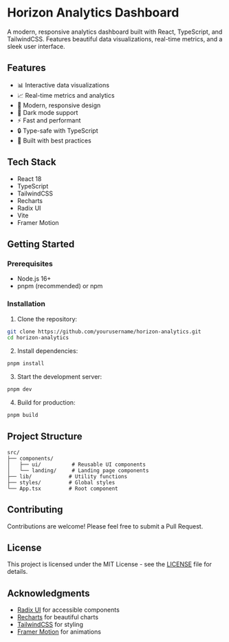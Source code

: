 # Horizon Analytics Dashboard

A modern, responsive analytics dashboard built with React, TypeScript, and TailwindCSS. Features beautiful data visualizations, real-time metrics, and a sleek user interface.


## Features

- 📊 Interactive data visualizations
- 📈 Real-time metrics and analytics
- 🎨 Modern, responsive design
- 🌙 Dark mode support
- ⚡ Fast and performant
- 🔒 Type-safe with TypeScript
- 🎯 Built with best practices

## Tech Stack

- React 18
- TypeScript
- TailwindCSS
- Recharts
- Radix UI
- Vite
- Framer Motion

## Getting Started

### Prerequisites

- Node.js 16+
- pnpm (recommended) or npm

### Installation

1. Clone the repository:
```bash
git clone https://github.com/yourusername/horizon-analytics.git
cd horizon-analytics
```

2. Install dependencies:
```bash
pnpm install
```

3. Start the development server:
```bash
pnpm dev
```

4. Build for production:
```bash
pnpm build
```

## Project Structure

```
src/
├── components/
│   ├── ui/          # Reusable UI components
│   └── landing/     # Landing page components
├── lib/            # Utility functions
├── styles/         # Global styles
└── App.tsx         # Root component
```

## Contributing

Contributions are welcome! Please feel free to submit a Pull Request.

## License

This project is licensed under the MIT License - see the [LICENSE](LICENSE) file for details.

## Acknowledgments

- [Radix UI](https://www.radix-ui.com/) for accessible components
- [Recharts](https://recharts.org/) for beautiful charts
- [TailwindCSS](https://tailwindcss.com/) for styling
- [Framer Motion](https://www.framer.com/motion/) for animations 